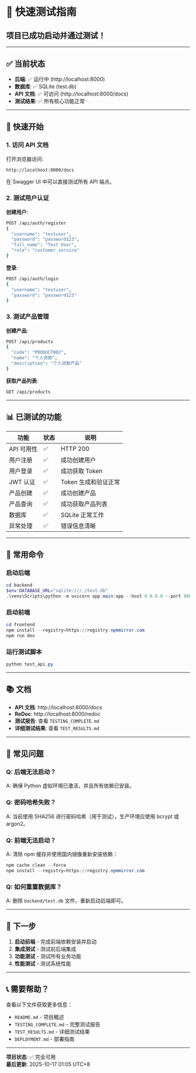 # 🚀 快速测试指南

## 项目已成功启动并通过测试！

---

## ✅ 当前状态

- **后端**: ✅ 运行中 (http://localhost:8000)
- **数据库**: ✅ SQLite (test.db)
- **API 文档**: ✅ 可访问 (http://localhost:8000/docs)
- **测试结果**: ✅ 所有核心功能正常

---

## 🎯 快速开始

### 1. 访问 API 文档

打开浏览器访问:
```
http://localhost:8000/docs
```

在 Swagger UI 中可以直接测试所有 API 端点。

### 2. 测试用户认证

**创建用户**:
```bash
POST /api/auth/register
{
  "username": "testuser",
  "password": "password123",
  "full_name": "Test User",
  "role": "customer_service"
}
```

**登录**:
```bash
POST /api/auth/login
{
  "username": "testuser",
  "password": "password123"
}
```

### 3. 测试产品管理

**创建产品**:
```bash
POST /api/products
{
  "code": "PRODUCT002",
  "name": "个人贷款",
  "description": "个人贷款产品"
}
```

**获取产品列表**:
```bash
GET /api/products
```

---

## 📊 已测试的功能

| 功能 | 状态 | 说明 |
|------|------|------|
| API 可用性 | ✅ | HTTP 200 |
| 用户注册 | ✅ | 成功创建用户 |
| 用户登录 | ✅ | 成功获取 Token |
| JWT 认证 | ✅ | Token 生成和验证正常 |
| 产品创建 | ✅ | 成功创建产品 |
| 产品查询 | ✅ | 成功获取产品列表 |
| 数据库 | ✅ | SQLite 正常工作 |
| 异常处理 | ✅ | 错误信息清晰 |

---

## 🔧 常用命令

### 启动后端
```powershell
cd backend
$env:DATABASE_URL="sqlite:///./test.db"
.\venv\Scripts\python -m uvicorn app.main:app --host 0.0.0.0 --port 8000 --reload
```

### 启动前端
```powershell
cd frontend
npm install --registry=https://registry.npmmirror.com
npm run dev
```

### 运行测试脚本
```powershell
python test_api.py
```

---

## 📚 文档

- **API 文档**: http://localhost:8000/docs
- **ReDoc**: http://localhost:8000/redoc
- **测试报告**: 查看 `TESTING_COMPLETE.md`
- **详细测试结果**: 查看 `TEST_RESULTS.md`

---

## 🐛 常见问题

### Q: 后端无法启动？
A: 确保 Python 虚拟环境已激活，并且所有依赖已安装。

### Q: 密码哈希失败？
A: 当前使用 SHA256 进行密码哈希（用于测试）。生产环境应使用 bcrypt 或 argon2。

### Q: 前端无法启动？
A: 清除 npm 缓存并使用国内镜像重新安装依赖：
```powershell
npm cache clean --force
npm install --registry=https://registry.npmmirror.com
```

### Q: 如何重置数据库？
A: 删除 `backend/test.db` 文件，重新启动后端即可。

---

## 🎊 下一步

1. **启动前端** - 完成前端依赖安装并启动
2. **集成测试** - 测试前后端集成
3. **功能测试** - 测试所有业务功能
4. **性能测试** - 测试系统性能

---

## 📞 需要帮助？

查看以下文件获取更多信息：
- `README.md` - 项目概述
- `TESTING_COMPLETE.md` - 完整测试报告
- `TEST_RESULTS.md` - 详细测试结果
- `DEPLOYMENT.md` - 部署指南

---

**项目状态**: ✅ 完全可用  
**最后更新**: 2025-10-17 01:05 UTC+8

